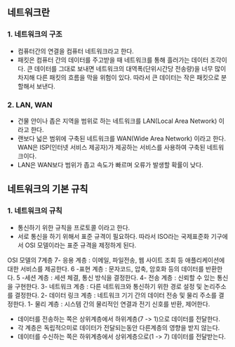 ## 네트워크란
### 1. 네트워크의 구조 
* 컴퓨터간의 연결을 컴퓨터 네트워크라고 한다.
* 패킷은 컴퓨터 간의 데이터를 주고받을 때 네트워크를 통해 흘러가는 데이터 조각이다. 
큰 데이터를 그대로 보내면 네트워크의 대역폭(단위시간당 전송량)을 너무 많이 차지해 다른 패킷의 흐름을 막을 위험이 있다.
따라서 큰 데이터는 작은 패킷으로 분할해서 보낸다.

### 2. LAN, WAN
* 건물 안이나 좁은 지역을 범위로 하는 네트워크를 LAN(Local Area Network) 이라고 한다.
* 랜보다 넓은 범위에 구축된 네트워크를 WAN(Wide Area Network) 이라고 한다.
  WAN은 ISP(인터넷 서비스 제공자)가 제공하는 서비스를 사용하여 구축된 네트워크이다.
* LAN은 WAN보다 범위가 좁고 속도가 빠르며 오류가 발생할 확률이 낮다.

## 네트워크의 기본 규칙
### 1. 네트워크의 규칙
* 통신하기 위한 규칙을 프로토콜 이라고 한다.
* 서로 통신을 하기 위해서 표준 규격이 필요하다. 따라서 ISO라는 국제표준화 기구에서 
OSI 모델이라는 표준 규격을 제정하게 된다.

OSI 모델의 7계층
7- 응용 계층 : 이메일, 파일전송, 웹 사이트 조회 등 애플리케이션에 대한 서비스를 제공한다.
6 -표현 계층 : 문자코드, 압축, 암호화 등의 데이터를 반환한다.
5 -세션 계층 : 세션 체결, 통신 방식을 결정한다.
4- 전송 계층 : 신뢰할 수 있는 통신을 구현한다.
3- 네트워크 계층 : 다른 네트워크와 통신하기 위한 경로 설정 및 논리주소를 결정한다.
2- 데이터 링크 계층 : 네트워크 기기 간의 데이터 전송 및 물리 주소를 결정한다.
1- 물리 계층 : 시스템 간의 물리적인 연결과 전기 신호를 반환, 제어한다.

* 데이터를 전송하는 쪽은 상위계층에서 하위계층(7 -> 1)으로 데이터를 전달한다.
* 각 계층은 독립적으미로 데이터가 전달되는동안 다른계층의 영향을 받지 않는다.
* 데이터를 수신하는 쪽은 하위계층에서 상위계층으로(1 -> 7) 데이터를 전달받는다.
